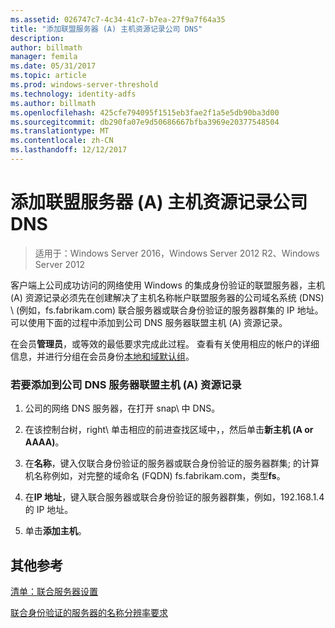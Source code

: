 ```yaml
---
ms.assetid: 026747c7-4c34-41c7-b7ea-27f9a7f64a35
title: "添加联盟服务器 (A) 主机资源记录公司 DNS"
description: 
author: billmath
manager: femila
ms.date: 05/31/2017
ms.topic: article
ms.prod: windows-server-threshold
ms.technology: identity-adfs
ms.author: billmath
ms.openlocfilehash: 425cfe794095f1515eb3fae2f1a5e5db90ba3d00
ms.sourcegitcommit: db290fa07e9d50686667bfba3969e20377548504
ms.translationtype: MT
ms.contentlocale: zh-CN
ms.lasthandoff: 12/12/2017
---
```

# <a name="add-a-host-a-resource-record-to-corporate-dns-for-a-federation-server"></a>添加联盟服务器 (A) 主机资源记录公司 DNS

>适用于：Windows Server 2016，Windows Server 2012 R2、Windows Server 2012


客户端上公司成功访问的网络使用 Windows 的集成身份验证的联盟服务器，主机 \(A\) 资源记录必须先在创建解决了主机名称帐户联盟服务器的公司域名系统 \(DNS\) \ (例如，fs.fabrikam.com\) 联合服务器或联合身份验证的服务器群集的 IP 地址。 可以使用下面的过程中添加到公司 DNS 服务器联盟主机 \(A\) 资源记录。  
  
在会员**管理员**，或等效的最低要求完成此过程。  查看有关使用相应的帐户的详细信息，并进行分组在会员身份[本地和域默认组](https://go.microsoft.com/fwlink/?LinkId=83477)。   
  
### <a name="to-add-a-host-a-resource-record-to-corporate-dns-for-a-federation-server"></a>若要添加到公司 DNS 服务器联盟主机 \(A\) 资源记录  
  
1.  公司的网络 DNS 服务器，在打开 snap\ 中 DNS。  
  
2.  在该控制台树，right\ 单击相应的前进查找区域中，，然后单击**新主机 \(A or AAAA\)**。  
  
3.  在**名称**，键入仅联合身份验证的服务器或联合身份验证的服务器群集; 的计算机名称例如，对完整的域命名 \(FQDN\) fs.fabrikam.com，类型**fs**。  
  
4.  在**IP 地址**，键入联合服务器或联合身份验证的服务器群集，例如，192.168.1.4 的 IP 地址。  
  
5.  单击**添加主机**。  
  
## <a name="additional-references"></a>其他参考  
[清单：联合服务器设置](Checklist--Setting-Up-a-Federation-Server.md)  
  
[联合身份验证的服务器的名称分辨率要求](https://technet.microsoft.com/library/dd807055.aspx)  
  

